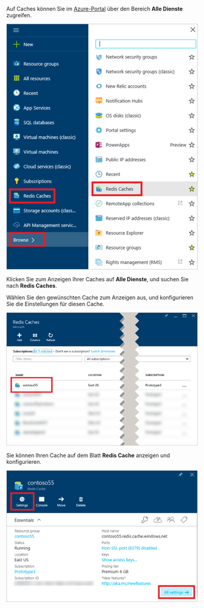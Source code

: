 Auf Caches können Sie im [Azure-Portal](https://portal.azure.com) über den Bereich **Alle Dienste** zugreifen.

![Azure Redis Cache: Blatt „Durchsuchen“](media/redis-cache-browse/redis-cache-browse.png)

Klicken Sie zum Anzeigen Ihrer Caches auf **Alle Dienste**, und suchen Sie nach **Redis Caches**. 

Wählen Sie den gewünschten Cache zum Anzeigen aus, und konfigurieren Sie die Einstellungen für diesen Cache.

![Azure Redis Cache: Cacheliste durchsuchen](media/redis-cache-browse/redis-caches.png)

Sie können Ihren Cache auf dem Blatt **Redis Cache** anzeigen und konfigurieren.

![Redis Cache: Alle Einstellungen](media/redis-cache-browse/redis-cache-blade.png)

